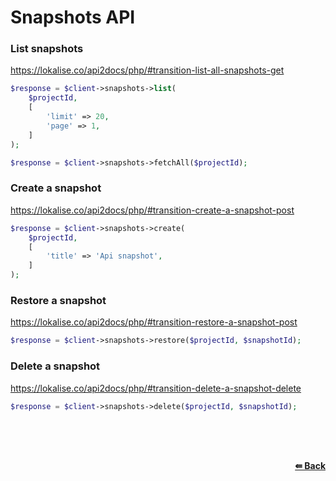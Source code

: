 # Snapshots API

### List snapshots
https://lokalise.co/api2docs/php/#transition-list-all-snapshots-get

```php
$response = $client->snapshots->list(
    $projectId,
    [
        'limit' => 20,
        'page' => 1,
    ]
);
```

```php
$response = $client->snapshots->fetchAll($projectId);
```

### Create a snapshot
https://lokalise.co/api2docs/php/#transition-create-a-snapshot-post

```php
$response = $client->snapshots->create(
    $projectId,
    [
        'title' => 'Api snapshot',
    ]
);
```

### Restore a snapshot
https://lokalise.co/api2docs/php/#transition-restore-a-snapshot-post

```php
$response = $client->snapshots->restore($projectId, $snapshotId);
```

### Delete a snapshot
https://lokalise.co/api2docs/php/#transition-delete-a-snapshot-delete

```php
$response = $client->snapshots->delete($projectId, $snapshotId);
```

<br/><br/><br/>
<div align="right">
    <b><a href="/README.md#request">⇚ Back</a></b>
</div>
<br/>
